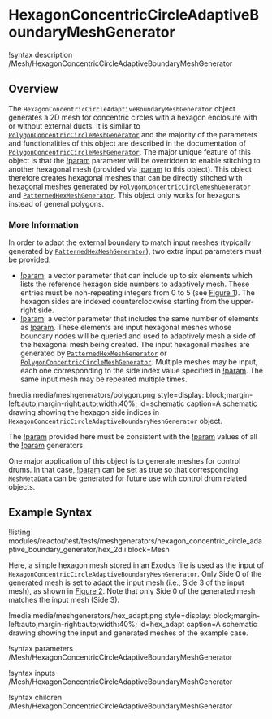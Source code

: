 # HexagonConcentricCircleAdaptiveBoundaryMeshGenerator

!syntax description /Mesh/HexagonConcentricCircleAdaptiveBoundaryMeshGenerator

## Overview

The `HexagonConcentricCircleAdaptiveBoundaryMeshGenerator` object generates a 2D mesh for concentric circles with a hexagon enclosure with or without external ducts. It is similar to [`PolygonConcentricCircleMeshGenerator`](/PolygonConcentricCircleMeshGenerator.md) and the majority of the parameters and functionalities of this object are described in the documentation of [`PolygonConcentricCircleMeshGenerator`](/PolygonConcentricCircleMeshGenerator.md). The major unique feature of this object is that the [!param](/Mesh/HexagonConcentricCircleAdaptiveBoundaryMeshGenerator/num_sectors_per_side) parameter will be overridden to enable stitching to another hexagonal mesh (provided via [!param](/Mesh/HexagonConcentricCircleAdaptiveBoundaryMeshGenerator/inputs) to this object). This object therefore creates hexagonal meshes that can be directly stitched with hexagonal meshes generated by [`PolygonConcentricCircleMeshGenerator`](/PolygonConcentricCircleMeshGenerator.md) and [`PatternedHexMeshGenerator`](/PatternedHexMeshGenerator.md). This object only works for hexagons instead of general polygons.

### More Information

In order to adapt the external boundary to match input meshes (typically generated by [`PatternedHexMeshGenerator`](/PatternedHexMeshGenerator.md)), two extra input parameters must be provided:

- [!param](/Mesh/HexagonConcentricCircleAdaptiveBoundaryMeshGenerator/sides_to_adapt): a vector parameter that can include up to six elements which lists the reference hexagon side numbers to adaptively mesh. These entries must be non-repeating integers from 0 to 5 (see [Figure 1](#schematic)). The hexagon sides are indexed counterclockwise starting from the upper-right side.
- [!param](/Mesh/HexagonConcentricCircleAdaptiveBoundaryMeshGenerator/inputs): a vector parameter that includes the same number of elements as [!param](/Mesh/HexagonConcentricCircleAdaptiveBoundaryMeshGenerator/sides_to_adapt). These elements are input hexagonal meshes whose boundary nodes will be queried and used to adaptively mesh a side of the hexagonal mesh being created. The input hexagonal meshes are generated by [`PatternedHexMeshGenerator`](/PatternedHexMeshGenerator.md) or [`PolygonConcentricCircleMeshGenerator`](/PolygonConcentricCircleMeshGenerator.md). Multiple meshes may be input, each one corresponding to the side index value specified in [!param](/Mesh/HexagonConcentricCircleAdaptiveBoundaryMeshGenerator/sides_to_adapt). The same input mesh may be repeated multiple times.

!media media/meshgenerators/polygon.png
      style=display: block;margin-left:auto;margin-right:auto;width:40%;
      id=schematic
      caption=A schematic drawing showing the hexagon side indices in `HexagonConcentricCircleAdaptiveBoundaryMeshGenerator` object.

The [!param](/Mesh/HexagonConcentricCircleAdaptiveBoundaryMeshGenerator/hexagon_size) provided here must be consistent with the [!param](/Mesh/HexagonConcentricCircleAdaptiveBoundaryMeshGenerator/hexagon_size) values of all the [!param](/Mesh/HexagonConcentricCircleAdaptiveBoundaryMeshGenerator/inputs) generators.

One major application of this object is to generate meshes for control drums. In that case, [!param](/Mesh/HexagonConcentricCircleAdaptiveBoundaryMeshGenerator/is_control_drum) can be set as true so that corresponding `MeshMetaData` can be generated for future use with control drum related objects.

## Example Syntax

!listing modules/reactor/test/tests/meshgenerators/hexagon_concentric_circle_adaptive_boundary_generator/hex_2d.i block=Mesh

Here, a simple hexagon mesh stored in an Exodus file is used as the input of `HexagonConcentricCircleAdaptiveBoundaryMeshGenerator`. Only Side 0 of the generated mesh is set to adapt the input mesh (i.e., Side 3 of the input mesh), as shown in [Figure 2](#hex_adapt). Note that only Side 0 of the generated mesh matches the input mesh (Side 3).

!media media/meshgenerators/hex_adapt.png
      style=display: block;margin-left:auto;margin-right:auto;width:40%;
      id=hex_adapt
      caption=A schematic drawing showing the input and generated meshes of the example case.

!syntax parameters /Mesh/HexagonConcentricCircleAdaptiveBoundaryMeshGenerator

!syntax inputs /Mesh/HexagonConcentricCircleAdaptiveBoundaryMeshGenerator

!syntax children /Mesh/HexagonConcentricCircleAdaptiveBoundaryMeshGenerator
